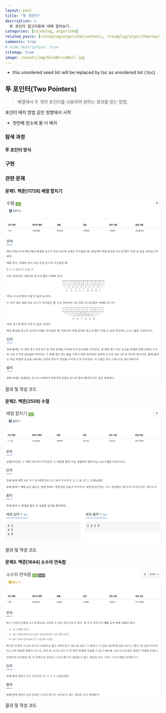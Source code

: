 ```yaml
---
layout: post
title: "투 포인터"
description: >
  투 포인터 알고리즘에 대해 알아보기.
categories: [studylog, algorithm]
related_posts: [/studylog/algorithm/content/, /studylog/algorithm/two/]
comments: true
# hide_description: true
sitemap: true
image: /assets/img/blueBrickWall.jpg
---
```


* this unordered seed list will be replaced by toc as unordered list 
{:toc}

## 투 포인터(Two Pointers)
> 배열에서 두 개의 포인터를 사용하여 원하는 결과를 얻는 방법.

포인터 배치 방법
같은 방향에서 시작
- 첫번째 원소에 둘 다 배치

### 탐색 과정
#### 투 포인터 방식 

### 구현 

### 관련 문제
#### 문제1. 백준[11728] 배열 합치기
![image](/assets/study/algorithm/search/bj2559a.png)

결과 및 작성 코드

#### 문제2. 백준[2559] 수열
![Image](/assets/study/algorithm/search/bj11728a.png)

결과 및 작성 코드

#### 문제3. 백준[1644] 소수의 연속합 
![Image](/assets/study/algorithm/search/bj1644a.png)

결과 및 작성 코드




